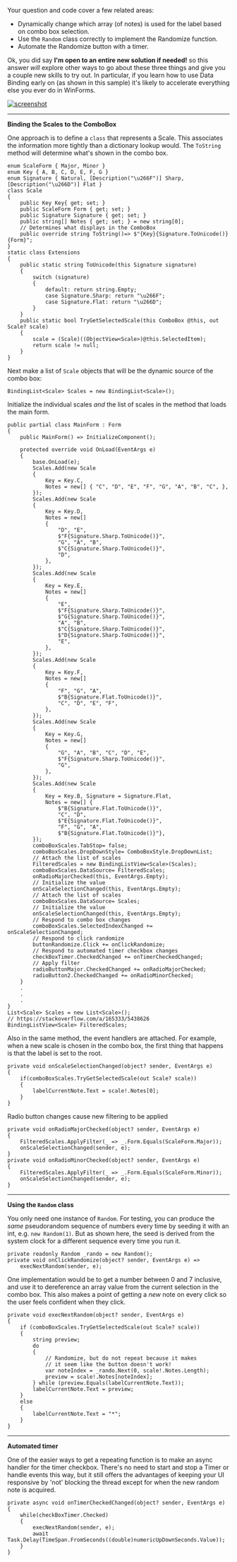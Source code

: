 Your question and code cover a few related areas:

- Dynamically change which array (of notes) is used for the label based on combo box selection.
- Use the `Random` class correctly to implement the Randomize function.
- Automate the Randomize button with a timer.

Ok, you did say **I'm open to an entire new solution if needed!** so this answer _will_ explore other ways to go about these three things and give you a couple new skills to try out. In particular, if you learn how to use Data Binding early on (as shown in this sample) it's likely to accelerate everything else you ever do in WinForms.

[![screenshot][1]][1]

***
**Binding the Scales to the ComboBox**

One approach is to define a `class` that represents a Scale. This associates the information more tightly than a dictionary lookup would. The `ToString` method will determine what's shown in the combo box.

    enum ScaleForm { Major, Minor }
    enum Key { A, B, C, D, E, F, G }
    enum Signature { Natural, [Description("\u266F")] Sharp, [Description("\u266D")] Flat }
    class Scale
    {
        public Key Key{ get; set; }
        public ScaleForm Form { get; set; }
        public Signature Signature { get; set; }
        public string[] Notes { get; set; } = new string[0];
        // Determines what displays in the ComboBox
        public override string ToString()=> $"{Key}{Signature.ToUnicode()} {Form}";
    }
    static class Extensions
    {
        public static string ToUnicode(this Signature signature)
        {
            switch (signature)
            {
                default: return string.Empty;
                case Signature.Sharp: return "\u266F";
                case Signature.Flat: return "\u266D";
            }
        }
        public static bool TryGetSelectedScale(this ComboBox @this, out Scale? scale)
        {
            scale = (Scale)((ObjectView<Scale>)@this.SelectedItem);
            return scale != null;
        }
    }

Next make a list of `Scale` objects that will be the dynamic source of the combo box:

    BindingList<Scale> Scales = new BindingList<Scale>();

Initialize the individual scales _and_ the list of scales in the method that loads the main form.

    public partial class MainForm : Form
    {
        public MainForm() => InitializeComponent();

        protected override void OnLoad(EventArgs e)
        {
            base.OnLoad(e);
            Scales.Add(new Scale
            {
                Key = Key.C,
                Notes = new[] { "C", "D", "E", "F", "G", "A", "B", "C", },
            });            
            Scales.Add(new Scale
            {
                Key = Key.D,
                Notes = new[] 
                { 
                    "D", "E", 
                    $"F{Signature.Sharp.ToUnicode()}", 
                    "G", "A", "B", 
                    $"C{Signature.Sharp.ToUnicode()}", 
                    "D", 
                },
            });
            Scales.Add(new Scale
            {
                Key = Key.E,
                Notes = new[] 
                { 
                    "E", 
                    $"F{Signature.Sharp.ToUnicode()}", 
                    $"G{Signature.Sharp.ToUnicode()}", 
                    "A", "B", 
                    $"C{Signature.Sharp.ToUnicode()}", 
                    $"D{Signature.Sharp.ToUnicode()}", 
                    "E", 
                },
            });
            Scales.Add(new Scale
            {
                Key = Key.F,
                Notes = new[] 
                { 
                    "F", "G", "A", 
                    $"B{Signature.Flat.ToUnicode()}", 
                    "C", "D", "E", "F",
                },
            });
            Scales.Add(new Scale
            {
                Key = Key.G,
                Notes = new[] 
                { 
                    "G", "A", "B", "C", "D", "E", 
                    $"F{Signature.Sharp.ToUnicode()}", 
                    "G", 
                },
            });
            Scales.Add(new Scale
            {
                Key = Key.B, Signature = Signature.Flat, 
                Notes = new[] { 
                    $"B{Signature.Flat.ToUnicode()}", 
                    "C", "D", 
                    $"E{Signature.Flat.ToUnicode()}", 
                    "F", "G", "A",
                    $"B{Signature.Flat.ToUnicode()}"},
            });
            comboBoxScales.TabStop= false;
            comboBoxScales.DropDownStyle= ComboBoxStyle.DropDownList;
            // Attach the list of scales
            FilteredScales = new BindingListView<Scale>(Scales);
            comboBoxScales.DataSource= FilteredScales;
            onRadioMajorChecked(this, EventArgs.Empty);
            // Initialize the value
            onScaleSelectionChanged(this, EventArgs.Empty);
            // Attach the list of scales
            comboBoxScales.DataSource= Scales;
            // Initialize the value
            onScaleSelectionChanged(this, EventArgs.Empty);
            // Respond to combo box changes
            comboBoxScales.SelectedIndexChanged += onScaleSelectionChanged;
            // Respond to click randomize
            buttonRandomize.Click += onClickRandomize;
            // Respond to automated timer checkbox changes
            checkBoxTimer.CheckedChanged += onTimerCheckedChanged;
            // Apply filter
            radioButtonMajor.CheckedChanged += onRadioMajorChecked;
            radioButton2.CheckedChanged += onRadioMinorChecked;
        }
        .
        .
        .
    }
    List<Scale> Scales = new List<Scale>();
    // https://stackoverflow.com/a/165333/5438626
    BindingListView<Scale> FilteredScales;

Also in the same method, the event handlers are attached. For example, when a new scale is chosen in the combo box, the first thing that happens is that the label is set to the root.

    private void onScaleSelectionChanged(object? sender, EventArgs e)
    {
        if(comboBoxScales.TryGetSelectedScale(out Scale? scale))
        {
            labelCurrentNote.Text = scale!.Notes[0];
        }
    }

Radio button changes cause new filtering to be applied

    private void onRadioMajorChecked(object? sender, EventArgs e)
    {
        FilteredScales.ApplyFilter(_ => _.Form.Equals(ScaleForm.Major));
        onScaleSelectionChanged(sender, e);
    }
    private void onRadioMinorChecked(object? sender, EventArgs e)
    {
        FilteredScales.ApplyFilter(_ => _.Form.Equals(ScaleForm.Minor));
        onScaleSelectionChanged(sender, e);
    }

***
**Using the `Random` class**

You only need one instance of `Random`. For testing, you can produce the _same_ pseudorandom sequence of numbers every time by seeding it with an int, e.g. `new Random(1)`. But as shown here, the seed is derived from the system clock for a different sequence every time you run it.

    private readonly Random _rando = new Random();
    private void onClickRandomize(object? sender, EventArgs e) =>
        execNextRandom(sender, e);

One implementation would be to get a number between 0 and 7 inclusive, and use it to dereference an array value from the current selection in the combo box. This also makes a point of getting a _new_ note on every click so the user feels confident when they click.

    private void execNextRandom(object? sender, EventArgs e)
    {
        if (comboBoxScales.TryGetSelectedScale(out Scale? scale))
        {
            string preview;
            do
            {
                // Randomize, but do not repeat because it makes
                // it seem like the button doesn't work!
                var noteIndex = _rando.Next(0, scale!.Notes.Length);
                preview = scale!.Notes[noteIndex];
            } while (preview.Equals(labelCurrentNote.Text));
            labelCurrentNote.Text = preview;
        }
        else
        {
            labelCurrentNote.Text = "*";
        }
    }

***
**Automated timer**

One of the easier ways to get a repeating function is to make an async handler for the timer checkbox. There's no need to start and stop a Timer or handle events this way, but it still offers the advantages of keeping your UI responsive by 'not' blocking the thread except for when the new random note is acquired. 

    private async void onTimerCheckedChanged(object? sender, EventArgs e)
    {
        while(checkBoxTimer.Checked) 
        {
            execNextRandom(sender, e);
            await Task.Delay(TimeSpan.FromSeconds((double)numericUpDownSeconds.Value));
        }
    }


  [1]: https://github.com/IVSoftware/scale-randomizer/blob/filter-data-source/scale-randomizer/Screenshots/screenshot.png

